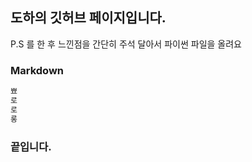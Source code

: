 ## 도하의 깃허브 페이지입니다.

P.S 를 한 후 느낀점을 간단히 주석 달아서 파이썬 파일을 올려요

### Markdown



```markdown
뾰
로
로
롱
```



### 끝입니다.


